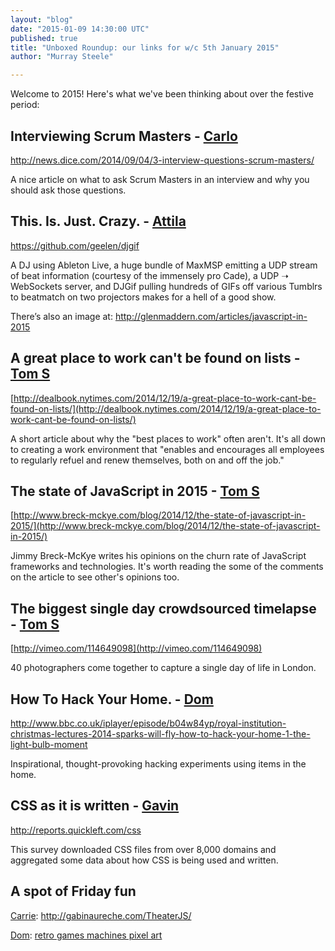 ```yaml
---
layout: "blog"
date: "2015-01-09 14:30:00 UTC"
published: true
title: "Unboxed Roundup: our links for w/c 5th January 2015"
author: "Murray Steele"

---
```


Welcome to 2015! Here's what we've been thinking about over the festive period:

## Interviewing Scrum Masters - [Carlo](http://www.unboxedconsulting.com/people/carlo-kruger)

http://news.dice.com/2014/09/04/3-interview-questions-scrum-masters/

A nice article on what to ask Scrum Masters in an interview and why you should ask those questions.

## This. Is. Just. Crazy. - [Attila](https://www.unboxedconsulting.com/people/attila-gyorffy)

https://github.com/geelen/djgif

A DJ using Ableton Live, a huge bundle of MaxMSP emitting a UDP stream of beat information (courtesy of the immensely pro Cade), a UDP ➝ WebSockets server, and DJGif pulling hundreds of GIFs off various Tumblrs to beatmatch <x-gif> on two projectors makes for a hell of a good show.

There’s also an image at: http://glenmaddern.com/articles/javascript-in-2015

## A great place to work can't be found on lists - [Tom S](http://www.unboxedconsulting.com/people/tom-sabin)

[http://dealbook.nytimes.com/2014/12/19/a-great-place-to-work-cant-be-found-on-lists/](http://dealbook.nytimes.com/2014/12/19/a-great-place-to-work-cant-be-found-on-lists/)

A short article about why the "best places to work" often aren't. It's all down to creating a work environment that "enables and encourages all employees to regularly refuel and renew themselves, both on and off the job."

## The state of JavaScript in 2015 - [Tom S](http://www.unboxedconsulting.com/people/tom-sabin)

[http://www.breck-mckye.com/blog/2014/12/the-state-of-javascript-in-2015/](http://www.breck-mckye.com/blog/2014/12/the-state-of-javascript-in-2015/)

Jimmy Breck-McKye writes his opinions on the churn rate of JavaScript frameworks and technologies. It's worth reading the some of the comments on the article to see other's opinions too.

## The biggest single day crowdsourced timelapse - [Tom S](http://www.unboxedconsulting.com/people/tom-sabin)

[http://vimeo.com/114649098](http://vimeo.com/114649098)

40 photographers come together to capture a single day of life in London.

## How To Hack Your Home. - [Dom](http://www.unboxedconsulting.com/people/dominic-mason)

http://www.bbc.co.uk/iplayer/episode/b04w84yp/royal-institution-christmas-lectures-2014-sparks-will-fly-how-to-hack-your-home-1-the-light-bulb-moment

Inspirational, thought-provoking hacking experiments using items in the home.

## CSS as it is written - [Gavin](http://www.unboxedconsulting.com/people/gavin-van-lelyveld)

http://reports.quickleft.com/css

This survey downloaded CSS files from over 8,000 domains and aggregated some data about how CSS is being used and written.

## A spot of Friday fun

[Carrie](http://www.unboxedconsulting.com/people/carrie-bedingfield): http://gabinaureche.com/TheaterJS/

[Dom](http://www.unboxedconsulting.com/people/dominic-mason): [retro games machines pixel art](http://thecuriousbrain.com/?p=56883) 
</x-gif>


